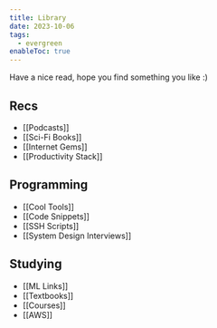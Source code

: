 ```yaml
---
title: Library
date: 2023-10-06
tags:
  - evergreen
enableToc: true
---
```

Have a nice read, hope you find something you like :)

## Recs
- [[Podcasts]]
- [[Sci-Fi Books]]
- [[Internet Gems]]
- [[Productivity Stack]]
## Programming
- [[Cool Tools]]
- [[Code Snippets]]
- [[SSH Scripts]]
- [[System Design Interviews]]
## Studying
- [[ML Links]]
- [[Textbooks]]
- [[Courses]]
- [[AWS]]